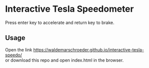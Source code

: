 # Interactive Tesla Speedometer
Press enter key to accelerate and return key to brake.

## Usage
Open the link https://waldemarschroeder.github.io/interactive-tesla-speedo/ <br>
or download this repo and open index.html in the browser.
